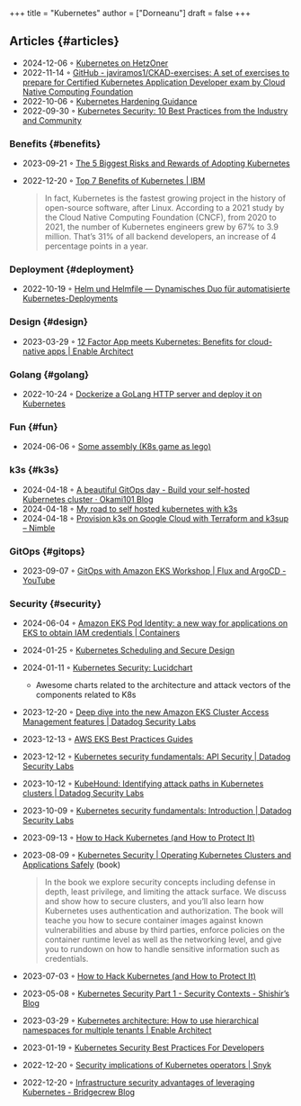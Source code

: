 +++
title = "Kubernetes"
author = ["Dorneanu"]
draft = false
+++

## Articles {#articles}

-   2024-12-06 ◦ [Kubernetes on HetzOner](https://bilbof.com/posts/kubernetes-on-hetzner)
-   2022-11-14 ◦ [GitHub - javiramos1/CKAD-exercises: A set of exercises to prepare for Certified Kubernetes Application Developer exam by Cloud Native Computing Foundation](https://github.com/javiramos1/CKAD-exercises)
-   2022-10-06 ◦ [Kubernetes Hardening Guidance](https://media.defense.gov/2022/Aug/29/2003066362/-1/-1/0/CTR_KUBERNETES_HARDENING_GUIDANCE_1.2_20220829.PDF)
-   2022-09-30 ◦ [Kubernetes Security: 10 Best Practices from the Industry and Community](https://dev.to/castai/kubernetes-security-10-best-practices-from-the-industry-and-community-1bp6)


### Benefits {#benefits}

-   2023-09-21 ◦ [The 5 Biggest Risks and Rewards of Adopting Kubernetes](https://dev.to/rigdev/the-risks-and-rewards-of-adopting-kubernetes-1k57)
-   2022-12-20 ◦ [Top 7 Benefits of Kubernetes | IBM](https://www.ibm.com/cloud/blog/top-7-benefits-of-kubernetes)

    > In fact, Kubernetes is the fastest growing project in the history of
    > open-source software, after Linux. According to a 2021 study by the Cloud
    > Native Computing Foundation (CNCF), from 2020 to 2021, the number of
    > Kubernetes engineers grew by 67% to 3.9 million. That’s 31% of all backend
    > developers, an increase of 4 percentage points in a year.


### Deployment {#deployment}

-   2022-10-19 ◦ [Helm und Helmfile — Dynamisches Duo für automatisierte Kubernetes-Deployments](https://www.innoq.com/de/articles/2022/10/helm-und-helmfile/)


### Design {#design}

-   2023-03-29 ◦ [12 Factor App meets Kubernetes: Benefits for cloud-native apps | Enable Architect](https://www.redhat.com/architect/12-factor-app-containers)


### Golang {#golang}

-   2022-10-24 ◦ [Dockerize a GoLang HTTP server and deploy it on Kubernetes](https://dev.to/aksrao1998/dockerize-a-golang-http-server-and-deploy-it-on-kubernetes-592j)


### Fun {#fun}

-   2024-06-06 ◦ [Some assembly (K8s game as lego)](https://www.reddit.com/r/kubernetes/comments/1c8uell/some_assembly_may_be_required_ideas_included/)


### k3s {#k3s}

-   2024-04-18 ◦ [A beautiful GitOps day - Build your self-hosted Kubernetes cluster · Okami101 Blog](https://blog.okami101.io/2023/08/a-beautiful-gitops-day-build-your-self-hosted-kubernetes-cluster/)
-   2024-04-18 ◦ [My road to self hosted kubernetes with k3s](https://blog.internetz.me/posts/my-road-to-self-hosted-kubernetes-with-k3s/)
-   2024-04-18 ◦ [Provision k3s on Google Cloud with Terraform and k3sup – Nimble](https://nimblehq.co/blog/provision-k3s-on-google-cloud-with-terraform-and-k3sup)


### GitOps {#gitops}

-   2023-09-07 ◦ [GitOps with Amazon EKS Workshop | Flux and ArgoCD - YouTube](https://www.youtube.com/watch?v=dONzzCc0oHo&t=865s&ab_channel=ContainersfromtheCouch)


### Security {#security}

-   2024-06-04 ◦ [Amazon EKS Pod Identity: a new way for applications on EKS to obtain IAM credentials | Containers](https://aws.amazon.com/blogs/containers/amazon-eks-pod-identity-a-new-way-for-applications-on-eks-to-obtain-iam-credentials/)
-   2024-01-25 ◦ [Kubernetes Scheduling and Secure Design](https://blog.doyensec.com/2024/01/23/k8s-scheduling-secure-design.html)
-   2024-01-11 ◦ [Kubernetes Security: Lucidchart](https://lucid.app/lucidchart/d034d4e7-4f8f-46c2-ad9d-276cde0e0c48/view?page=lmQ5yvIR~cw0#)
    -   Awesome charts related to the architecture and attack vectors of the components related to K8s
-   2023-12-20 ◦ [Deep dive into the new Amazon EKS Cluster Access Management features | Datadog Security Labs](https://securitylabs.datadoghq.com/articles/eks-cluster-access-management-deep-dive/)
-   2023-12-13 ◦ [AWS EKS Best Practices Guides](https://aws.github.io/aws-eks-best-practices/security/docs/)
-   2023-12-12 ◦ [Kubernetes security fundamentals: API Security | Datadog Security Labs](https://securitylabs.datadoghq.com/articles/kubernetes-security-fundamentals-part-2/)
-   2023-10-12 ◦ [KubeHound: Identifying attack paths in Kubernetes clusters | Datadog Security Labs](https://securitylabs.datadoghq.com/articles/kubehound-identify-kubernetes-attack-paths/)
-   2023-10-09 ◦ [Kubernetes security fundamentals: Introduction | Datadog Security Labs](https://securitylabs.datadoghq.com/articles/kubernetes-security-fundamentals-part-1/)
-   2023-09-13 ◦ [How to Hack Kubernetes (and How to Protect It)](https://goteleport.com/blog/how-to-hack-kubernetes/?utm_campaign=0912Cooperpress&utm_medium=partner&utm_source=golang)
-   2023-08-09 ◦ [Kubernetes Security | Operating Kubernetes Clusters and Applications Safely](https://kubernetes-security.info/) (book)

    > In the book we explore security concepts including defense in depth, least
    > privilege, and limiting the attack surface. We discuss and show how to secure
    > clusters, and you’ll also learn how Kubernetes uses authentication and
    > authorization. The book will teache you how to secure container images against
    > known vulnerabilities and abuse by third parties, enforce policies on the
    > container runtime level as well as the networking level, and give you to
    > rundown on how to handle sensitive information such as credentials.

-   2023-07-03 ◦ [How to Hack Kubernetes (and How to Protect It)](https://goteleport.com/blog/how-to-hack-kubernetes/?utm_campaign=0308HackK8sBlog&utm_medium=partner&utm_source=golang)
-   2023-05-08 ◦ [Kubernetes Security Part 1 - Security Contexts - Shishir’s Blog](https://shishirsubedi.com.np/kubernetes/kubernetes_security/)
-   2023-03-29 ◦ [Kubernetes architecture: How to use hierarchical namespaces for multiple tenants | Enable Architect](https://www.redhat.com/architect/kubernetes-hierarchical-namespaces)
-   2023-01-19 ◦ [Kubernetes Security Best Practices For Developers](https://dev.to/pavanbelagatti/kubernetes-security-best-practices-for-developers-2b92)
-   2022-12-20 ◦ [Security implications of Kubernetes operators | Snyk](https://snyk.io/blog/security-implications-of-kubernetes-operators/)
-   2022-12-20 ◦ [Infrastructure security advantages of leveraging Kubernetes - Bridgecrew Blog](https://bridgecrew.io/blog/advantages-of-kubernetes-infrastructure-security/)
